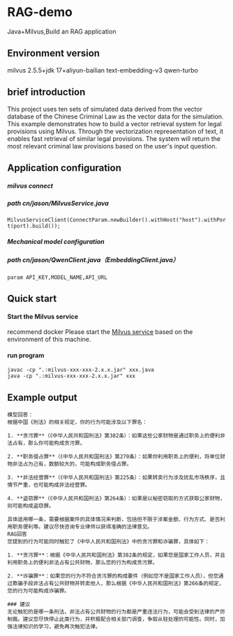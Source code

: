# RAG-demo
Java+Milvus,Build an RAG application
## Environment version
milvus 2.5.5+jdk 17+aliyun-bailian text-embedding-v3 qwen-turbo
## brief introduction
This project uses ten sets of simulated data derived from the vector database of the Chinese Criminal Law as the vector data for the simulation.
This example demonstrates how to build a vector retrieval system for legal provisions using Milvus. Through the vectorization representation of text, it enables fast retrieval of similar legal provisions. The system will return the most relevant criminal law provisions based on the user's input question.
## Application configuration
##### milvus connect
##### path cn/jason/MilvusService.java
``MilvusServiceClient(ConnectParam.newBuilder().withHost("host").withPort(port).build());``
##### Mechanical model configuration
##### path cn/jason/QwenClient.java（EmbeddingClient.java）
``param API_KEY,MODEL_NAME,API_URL``  
## Quick start
#### Start the Milvus service
recommend docker 
Please start the [Milvus service](https://milvus.io/docs/zh/prerequisite-docker.md) based on the environment of this machine.
#### run program
``
javac -cp ".:milvus-xxx-xxx-2.x.x.jar" xxx.java
``  
``
java -cp ".:milvus-xxx-xxx-2.x.x.jar" xxx
``
## Example output
```
模型回答：
根据中国《刑法》的相关规定，你的行为可能涉及以下罪名：

1. **贪污罪**（《中华人民共和国刑法》第382条）：如果这些公家财物是通过职务上的便利非法占有，那么你可能构成贪污罪。

2. **职务侵占罪**（《中华人民共和国刑法》第270条）：如果你利用职务上的便利，将单位财物非法占为己有，数额较大的，可能构成职务侵占罪。

3. **非法经营罪**（《中华人民共和国刑法》第225条）：如果转卖行为涉及扰乱市场秩序，且情节严重，也可能构成非法经营罪。

4. **盗窃罪**（《中华人民共和国刑法》第264条）：如果是以秘密窃取的方式获取公家财物，则可能构成盗窃罪。

具体适用哪一条，需要根据案件的具体情况来判断，包括但不限于涉案金额、行为方式、是否利用职务便利等。建议尽快咨询专业律师以获得准确的法律意见。
RAG回答
您提到的行为可能同时触犯了《中华人民共和国刑法》中的贪污罪和诈骗罪，具体如下：

1. **贪污罪**：根据《中华人民共和国刑法》第382条的规定，如果您是国家工作人员，并且利用职务上的便利非法占有公共财物，那么您的行为构成贪污罪。

2. **诈骗罪**：如果您的行为不符合贪污罪的构成要件（例如您不是国家工作人员），但您通过欺骗手段非法占有公共财物并转卖他人，那么根据《中华人民共和国刑法》第266条的规定，您的行为可能构成诈骗罪。

### 建议
无论触犯的是哪一条刑法，非法占有公共财物的行为都是严重违法行为，可能会受到法律的严厉制裁。建议您尽快停止此类行为，并积极配合相关部门调查，争取从轻处理的可能性。同时，加强法律知识的学习，避免再次触犯法律。

```
